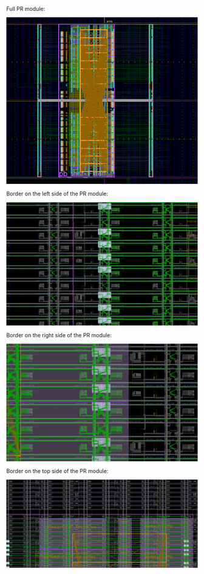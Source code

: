
Full PR module:

![After P&R](Screenshots/Placed&Routed.png)

Border on the left side of the PR module:

![Border Left](Screenshots/RegularRoutingOnBorderLeft.png)

Border on the right side of the PR module:

![Border Right](Screenshots/RegularRoutingOnBorderRight.png)

Border on the top side of the PR module:

![Border Top](Screenshots/TopBorder.png)
